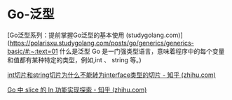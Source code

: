 # Go-泛型



[Go泛型系列：提前掌握Go泛型的基本使用 (studygolang.com)](https://polarisxu.studygolang.com/posts/go/generics/generics-basic/#:~:text=01 什么是泛型 Go 是一门强类型语言，意味着程序中的每个变量和值都有某种特定的类型，例如,int 、 string 等。)

[int切片和string切片为什么不能转为interface类型的切片 - 知乎 (zhihu.com)](https://zhuanlan.zhihu.com/p/250990717)

[Go 中 slice 的 In 功能实现探索 - 知乎 (zhihu.com)](https://zhuanlan.zhihu.com/p/82495082)